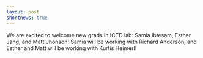 ```yaml
---
layout: post
shortnews: true
---
```

We are excited to welcome new grads in ICTD lab: Samia Ibtesam, Esther Jang, and Matt Jhonson! Samia will be working with Richard Anderson, and Esther and Matt will be working with Kurtis Heimerl!

